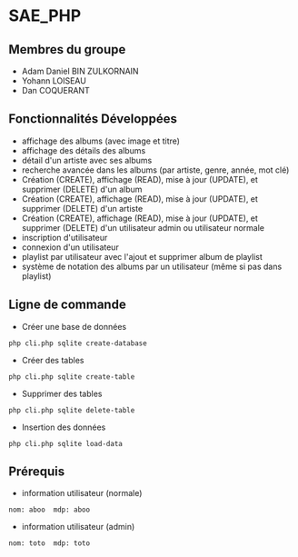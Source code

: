 # SAE_PHP

## Membres du groupe

- Adam Daniel BIN ZULKORNAIN
- Yohann LOISEAU
- Dan COQUERANT

## Fonctionnalités Développées

- affichage des albums (avec image et titre)
- affichage des détails des albums
- détail d'un artiste avec ses albums
- recherche avancée dans les albums (par artiste, genre, année, mot clé)
- Création (CREATE), affichage (READ), mise à jour (UPDATE), et supprimer (DELETE) d'un album
- Création (CREATE), affichage (READ), mise à jour (UPDATE), et supprimer (DELETE) d'un artiste
- Création (CREATE), affichage (READ), mise à jour (UPDATE), et supprimer (DELETE) d'un utilisateur admin ou utilisateur normale
- inscription d'utilisateur
- connexion d'un utilisateur
- playlist par utilisateur avec l'ajout et supprimer album de playlist
- système de notation des albums par un utilisateur (même si pas dans playlist)

## Ligne de commande

- Créer une base de données

`php cli.php sqlite create-database`

- Créer des tables

`php cli.php sqlite create-table`

- Supprimer des tables

`php cli.php sqlite delete-table`

- Insertion des données

`php cli.php sqlite load-data`

## Prérequis

- information utilisateur (normale)

`nom: aboo  mdp: aboo`

- information utilisateur (admin)

`nom: toto  mdp: toto`

